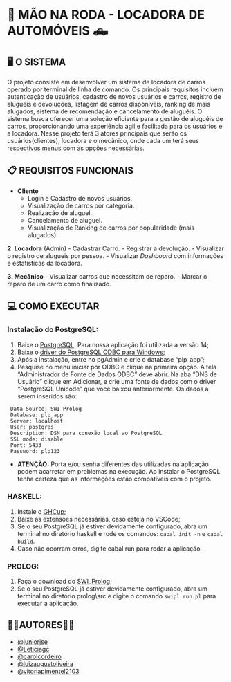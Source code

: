 # 🚗 MÃO NA RODA - LOCADORA DE AUTOMÓVEIS 🛻

## 🖥️ O SISTEMA

O projeto consiste em desenvolver um sistema de locadora de carros operado por terminal de linha de comando. Os principais requisitos incluem autenticação de usuários, cadastro de novos usuários e carros, registro de aluguéis e devoluções, listagem de carros disponíveis, ranking de mais alugados, sistema de recomendação e cancelamento de aluguéis. O sistema busca oferecer uma solução eficiente para a gestão de aluguéis de carros, proporcionando uma experiência ágil e facilitada para os usuários e a locadora. Nesse projeto terá 3 atores principais que serão os usuários(clientes), locadora e o mecânico, onde cada um terá seus respectivos menus com as opções necessárias.

## 📋 REQUISITOS FUNCIONAIS

* **Cliente**  
     - Login e Cadastro de novos usuários.
     - Visualização de carros por categoria.
     - Realização de aluguel.
     - Cancelamento de aluguel.
     - Visualização de Ranking de carros por popularidade (mais alugados).

**2. Locadora** (Admin)
     - Cadastrar Carro.
     - Registrar a devolução.
     - Visualizar o registro de alugueis por pessoa.
     - Visualizar _Dashboard_ com informações e estatísticas da locadora.

**3. Mecânico**
     - Visualizar carros que necessitam de reparo.
     - Marcar o reparo de um carro como finalizado.

## 💻 COMO EXECUTAR

### Instalação do PostgreSQL:

1. Baixe o [PostgreSQL](https://www.enterprisedb.com/postgresql-tutorial-resources-training-2?uuid=b63d9058-0ab9-44f7-aef0-ec0e0e2414e5&campaignId=Product_Trial_PostgreSQL_14). Para nossa aplicação foi utilizada a versão 14;  
2. Baixe o [driver do PostgreSQL ODBC para Windows](https://www.postgresql.org/ftp/odbc/versions/msi/);
3. Após a instalação, entre no pgAdmin e crie o database “plp_app”;
4. Pesquise no menu iniciar por ODBC e clique na primeira opção. A tela “Administrador de Fonte de Dados ODBC” deve abrir. Na aba “DNS de Usuário” clique em Adicionar, e crie uma fonte de dados com o driver “PostgreSQL Unicode” que você baixou anteriormente. Os dados a serem inseridos são:  
>
     Data Source: SWI-Prolog 
     Database: plp_app
     Server: localhost
     User: postgres
     Description: DSN para conexão local ao PostgreSQL
     SSL mode: disable
     Port: 5433
     Password: plp123 

- **ATENÇÃO:** Porta e/ou senha diferentes das utilizadas na aplicação podem acarretar em problemas na execução. Ao instalar o PostgreSQL tenha certeza que as informações estão compatíveis com o projeto.

### HASKELL:

1. Instale o [GHCup](https://www.haskell.org/ghcup/);
2. Baixe as extensões necessárias, caso esteja no VSCode;
3. Se o seu PostgreSQL já estiver devidamente configurado, abra um terminal no diretório haskell e rode os comandos: `cabal init -n` e `cabal build`.
4. Caso não ocorram erros, digite cabal run para rodar a aplicação.

### PROLOG:
 
1. Faça o download do [SWI_Prolog](https://www.swi-prolog.org/download/stable);  
2. Se o seu PostgreSQL já estiver devidamente configurado, abra um terminal no diretório prolog\src e digite o comando `swipl run.pl` para executar a aplicação.


## 👩‍💻AUTORES👨‍💻
- [@juniorjse](https://github.com/juniorjse)
- [@Leticiagc](https://github.com/Leticiagc)
- [@carolcordeiro](https://github.com/carolcordeiro)
- [@luizaugustoliveira](https://github.com/luizaugustoliveira)
- [@vitoriapimentel2103](https://github.com/vitoriapimentel2103)
